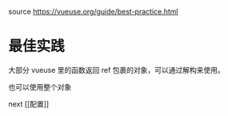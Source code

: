 
source https://vueuse.org/guide/best-practice.html

# 最佳实践

大部分 vueuse 里的函数返回 ref 包裹的对象，可以通过解构来使用。

也可以使用整个对象

next  [[配置]]